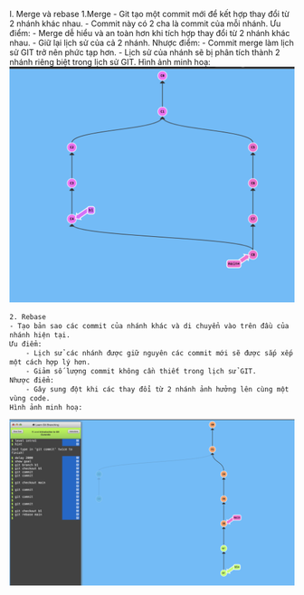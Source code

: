 I. Merge và rebase
    1.Merge
    - Git tạo một commit mới để kết hợp thay đổi từ 2 nhánh khác nhau.
    - Commit này có 2 cha là commit của mỗi nhánh.
    Ưu điểm: 
        - Merge dễ hiểu và an toàn hơn khi tích hợp thay đổi từ 2 nhánh khác nhau.
        - Giữ lại lịch sử của cả 2 nhánh.
    Nhược điểm:
        - Commit merge làm lịch sử GIT trở nên phức tạp hơn.
        - Lịch sử của nhánh sẽ bị phân tích thành 2 nhánh riêng biệt trong lịch sử GIT.
    Hình ảnh minh hoạ:
        ![git merge](git_merge.png)
    
    2. Rebase
    - Tạo bản sao các commit của nhánh khác và di chuyển vào trên đầu của nhánh hiện tại.
    Ưu điểm:
        - Lịch sử các nhánh được giữ nguyên các commit mới sẽ được sắp xếp một cách hợp lý hơn.
        - Giảm số lượng commit không cần thiết trong lịch sử GIT.
    Nhược điểm:
        - Gây sung đột khi các thay đổi từ 2 nhánh ảnh hưởng lên cùng một vùng code.
    Hình ảnh minh hoạ:
![git merge](git_rebase.png)
